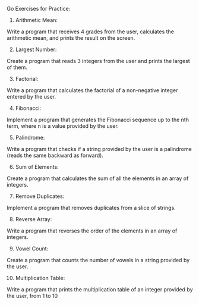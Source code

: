 Go Exercises for Practice:
1. Arithmetic Mean:

Write a program that receives 4 grades from the user, calculates the arithmetic mean, and prints the result on the screen.

2. Largest Number:

Create a program that reads 3 integers from the user and prints the largest of them.

3. Factorial:

Write a program that calculates the factorial of a non-negative integer entered by the user.

4. Fibonacci:

Implement a program that generates the Fibonacci sequence up to the nth term, where n is a value provided by the user.

5. Palindrome:

Write a program that checks if a string provided by the user is a palindrome (reads the same backward as forward).

6. Sum of Elements:

Create a program that calculates the sum of all the elements in an array of integers.

7. Remove Duplicates:

Implement a program that removes duplicates from a slice of strings.

8. Reverse Array:

Write a program that reverses the order of the elements in an array of integers.

9. Vowel Count:

Create a program that counts the number of vowels in a string provided by the user.

10. Multiplication Table:

Write a program that prints the multiplication table of an integer provided by the user, from 1 to 
 10
